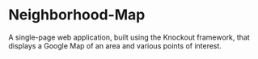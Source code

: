 # Neighborhood-Map
A single-page web application, built using the Knockout framework, that displays a Google Map of an area and various points of interest. 
